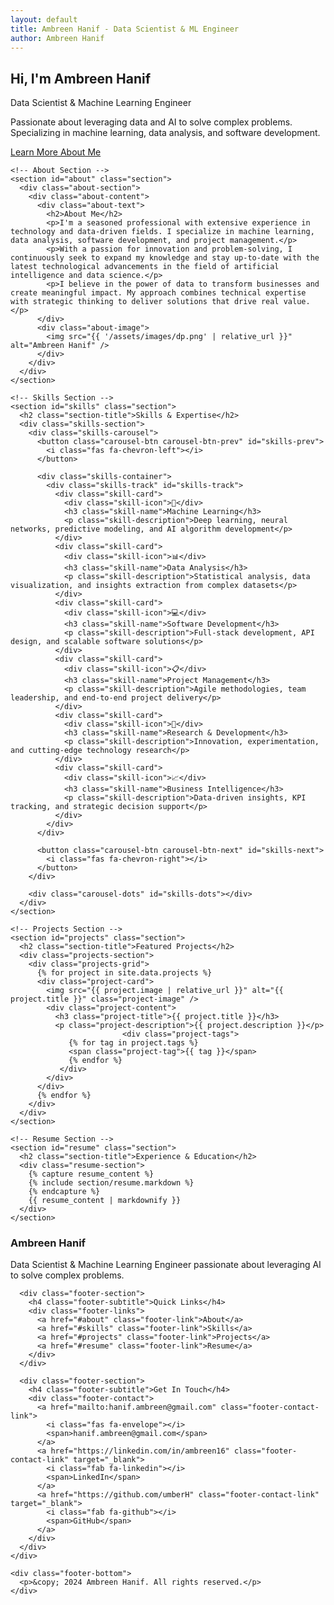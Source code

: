 ```yaml
---
layout: default
title: Ambreen Hanif - Data Scientist & ML Engineer
author: Ambreen Hanif
---
```


<!-- Hero Section -->
<section class="hero-section">
  <div class="hero-content">
    <h1 class="hero-title">Hi, I'm Ambreen Hanif</h1>
    <p class="hero-subtitle">Data Scientist & Machine Learning Engineer</p>
    <p class="hero-description">Passionate about leveraging data and AI to solve complex problems. Specializing in machine learning, data analysis, and software development.</p>
    <a href="#about" class="cta-button">Learn More About Me</a>
  </div>
</section>

<!-- Main Content -->
<main>
  <div class="container">
    
    <!-- About Section -->
    <section id="about" class="section">
      <div class="about-section">
        <div class="about-content">
          <div class="about-text">
            <h2>About Me</h2>
            <p>I'm a seasoned professional with extensive experience in technology and data-driven fields. I specialize in machine learning, data analysis, software development, and project management.</p>
            <p>With a passion for innovation and problem-solving, I continuously seek to expand my knowledge and stay up-to-date with the latest technological advancements in the field of artificial intelligence and data science.</p>
            <p>I believe in the power of data to transform businesses and create meaningful impact. My approach combines technical expertise with strategic thinking to deliver solutions that drive real value.</p>
          </div>
          <div class="about-image">
            <img src="{{ '/assets/images/dp.png' | relative_url }}" alt="Ambreen Hanif" />
          </div>
        </div>
      </div>
    </section>

    <!-- Skills Section -->
    <section id="skills" class="section">
      <h2 class="section-title">Skills & Expertise</h2>
      <div class="skills-section">
        <div class="skills-carousel">
          <button class="carousel-btn carousel-btn-prev" id="skills-prev">
            <i class="fas fa-chevron-left"></i>
          </button>
          
          <div class="skills-container">
            <div class="skills-track" id="skills-track">
              <div class="skill-card">
                <div class="skill-icon">🤖</div>
                <h3 class="skill-name">Machine Learning</h3>
                <p class="skill-description">Deep learning, neural networks, predictive modeling, and AI algorithm development</p>
              </div>
              <div class="skill-card">
                <div class="skill-icon">📊</div>
                <h3 class="skill-name">Data Analysis</h3>
                <p class="skill-description">Statistical analysis, data visualization, and insights extraction from complex datasets</p>
              </div>
              <div class="skill-card">
                <div class="skill-icon">💻</div>
                <h3 class="skill-name">Software Development</h3>
                <p class="skill-description">Full-stack development, API design, and scalable software solutions</p>
              </div>
              <div class="skill-card">
                <div class="skill-icon">📋</div>
                <h3 class="skill-name">Project Management</h3>
                <p class="skill-description">Agile methodologies, team leadership, and end-to-end project delivery</p>
              </div>
              <div class="skill-card">
                <div class="skill-icon">🔬</div>
                <h3 class="skill-name">Research & Development</h3>
                <p class="skill-description">Innovation, experimentation, and cutting-edge technology research</p>
              </div>
              <div class="skill-card">
                <div class="skill-icon">📈</div>
                <h3 class="skill-name">Business Intelligence</h3>
                <p class="skill-description">Data-driven insights, KPI tracking, and strategic decision support</p>
              </div>
            </div>
          </div>
          
          <button class="carousel-btn carousel-btn-next" id="skills-next">
            <i class="fas fa-chevron-right"></i>
          </button>
        </div>
        
        <div class="carousel-dots" id="skills-dots"></div>
      </div>
    </section>

    <!-- Projects Section -->
    <section id="projects" class="section">
      <h2 class="section-title">Featured Projects</h2>
      <div class="projects-section">
        <div class="projects-grid">
          {% for project in site.data.projects %}
          <div class="project-card">
            <img src="{{ project.image | relative_url }}" alt="{{ project.title }}" class="project-image" />
            <div class="project-content">
              <h3 class="project-title">{{ project.title }}</h3>
              <p class="project-description">{{ project.description }}</p>
                             <div class="project-tags">
                 {% for tag in project.tags %}
                 <span class="project-tag">{{ tag }}</span>
                 {% endfor %}
               </div>
            </div>
          </div>
          {% endfor %}
        </div>
      </div>
    </section>

    <!-- Resume Section -->
    <section id="resume" class="section">
      <h2 class="section-title">Experience & Education</h2>
      <div class="resume-section">
        {% capture resume_content %}
        {% include section/resume.markdown %}
        {% endcapture %}
        {{ resume_content | markdownify }}
      </div>
    </section>



  </div>
</main>

<!-- Footer -->
<footer class="site-footer">
  <div class="footer-content">
    <div class="footer-main">
      <div class="footer-section">
        <h3 class="footer-title">Ambreen Hanif</h3>
        <p class="footer-description">Data Scientist & Machine Learning Engineer passionate about leveraging AI to solve complex problems.</p>
      </div>
      
      <div class="footer-section">
        <h4 class="footer-subtitle">Quick Links</h4>
        <div class="footer-links">
          <a href="#about" class="footer-link">About</a>
          <a href="#skills" class="footer-link">Skills</a>
          <a href="#projects" class="footer-link">Projects</a>
          <a href="#resume" class="footer-link">Resume</a>
        </div>
      </div>
      
      <div class="footer-section">
        <h4 class="footer-subtitle">Get In Touch</h4>
        <div class="footer-contact">
          <a href="mailto:hanif.ambreen@gmail.com" class="footer-contact-link">
            <i class="fas fa-envelope"></i>
            <span>hanif.ambreen@gmail.com</span>
          </a>
          <a href="https://linkedin.com/in/ambreen16" class="footer-contact-link" target="_blank">
            <i class="fab fa-linkedin"></i>
            <span>LinkedIn</span>
          </a>
          <a href="https://github.com/umberH" class="footer-contact-link" target="_blank">
            <i class="fab fa-github"></i>
            <span>GitHub</span>
          </a>
        </div>
      </div>
    </div>
    
    <div class="footer-bottom">
      <p>&copy; 2024 Ambreen Hanif. All rights reserved.</p>
    </div>
  </div>
</footer>


